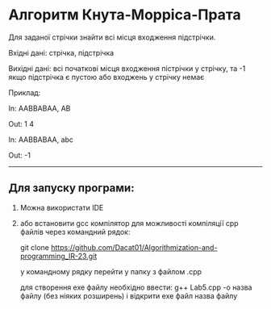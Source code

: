 # Алгоритм Кнута-Морріса-Прата

Для заданої стрічки знайти всі місця входження підстрічки. 	

Вхідні дані:
	стрічка, підстрічка

Вихідні дані:
	всі початкові місця входження пістрічки у стрічку, та -1 якщо підстрічка є пустою або входжень у стрічку немає
	
	
Приклад:

In:
AABBABAA, AB

Out:
1 4


In:
AABBABAA, abc

Out:
-1

---------------------------------------------------

## Для запуску програми:

1) Можна використати IDE 
2) або встановити  gcc компілятор для можливості компіляції cpp файлів через командний рядок:

	git clone https://github.com/Dacat01/Algorithmization-and-programming_IR-23.git

	у командному рядку перейти у папку з файлом .cpp

	для створення exe файлу необхідно ввести:
		g++ Lab5.cpp -o назва файлу (без ніяких розширень)
	і відкрити exe файл
		назва файлу
